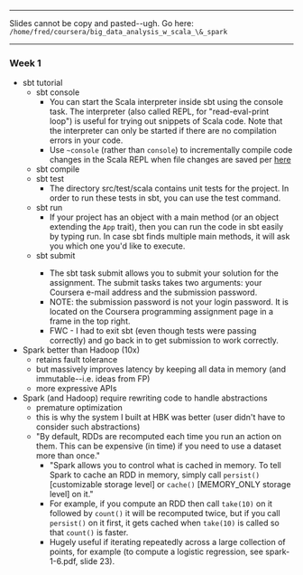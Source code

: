 ***

Slides cannot be copy and pasted--ugh.  Go here: `/home/fred/coursera/big_data_analysis_w_scala_\&_spark`

***

### Week 1
* sbt tutorial
  * sbt console
    * You can start the Scala interpreter inside sbt using the console task. The interpreter (also called REPL, for "read-eval-print loop") is useful for trying out snippets of Scala code. Note that the interpreter can only be started if there are no compilation errors in your code.
    * Use `~console` (rather than `console`) to incrementally compile code changes in the Scala REPL when file changes are saved per [here](http://stackoverflow.com/questions/12703535/scala-sbt-console-code-changes-not-reflected-in-sbt-console)
  * sbt compile
  * sbt test
    * The directory src/test/scala contains unit tests for the project. In order to run these tests in sbt, you can use the test command.
  * sbt run
    * If your project has an object with a main method (or an object extending the `App` trait), then you can run the code in sbt easily by typing run. In case sbt finds multiple main methods, it will ask you which one you'd like to execute.
  * sbt submit <uname> <spass>
    * The sbt task submit allows you to submit your solution for the assignment. The submit tasks takes two arguments: your Coursera e-mail address and the submission password.
    * NOTE: the submission password <spass> is not your login password.  It is located on the Coursera programming assignment page in a frame in the top right.
    * FWC - I had to exit sbt (even though tests were passing correctly) and go back in to get submission to work correctly.
* Spark better than Hadoop (10x)
  * retains fault tolerance
  * but massively improves latency by keeping all data in memory (and immutable--i.e. ideas from FP)
  * more expressive APIs
* Spark (and Hadoop) require rewriting code to handle abstractions
  * premature optimization
  * this is why the system I built at HBK was better (user didn't have to consider such abstractions)
  * "By default, RDDs are recomputed each time you run an action on them.  This can be expensive (in time) if you need to use a dataset more than once."
    * "Spark allows you to control what is cached in memory.  To tell Spark to cache an RDD in memory, simply call `persist()` [customizable storage level] or `cache()` [MEMORY_ONLY storage level] on it."
    * For example, if you compute an RDD then call `take(10)` on it followed by `count()` it will be recomputed twice, but if you call `persist()` on it first, it gets cached when `take(10)` is called so that `count()` is faster.
    * Hugely useful if iterating repeatedly across a large collection of points, for example (to compute a logistic regression, see spark-1-6.pdf, slide 23).